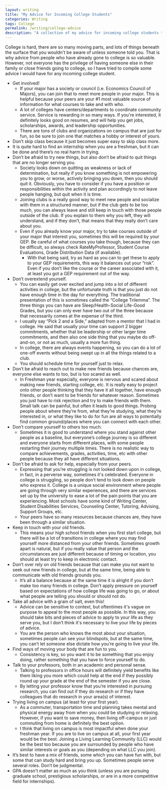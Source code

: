```yaml
---
layout: writing
title: "My Advice for Incoming College Students"
categories: Writing
tags: College
permalink: /writing/college-advice
description: "A collection of my advice for incoming college students that I wrote and compiled right before I graduated."
---
```


College is hard, there are so many moving parts, and lots of things beneath the surface that you wouldn't be aware of unless someone told you. That is why advice from people who have already gone to college is so valuable. However, not everyone has the privilege of having someone else in their family or close friends going to college, so I have tried to compile some advice I would have for any incoming college student.

- Get involved!
    - If your major has a society or council (i.e. Economics Council of Majors), you can join that to meet more people in your major. This is helpful because your peers are your #1 most valuable source of information for what courses to take and with who.
    - A lot of colleges have centers/departments to coordinate community service. Service is rewarding in so many ways. If you're interested, it definitely looks good on resumes, and will help you get jobs, scholarships, awards, and leadership opportunities.
    - There are tons of clubs and organizations on campus that are just for fun, so be sure to join one that matches a hobby or interest of yours.
- Don’t skip class because it just becomes super easy to skip class more.
- It is quite hard to find an internship when you are a freshman, but it can be done and there’s no real harm in trying.
- Don’t be afraid to try new things, but also don’t be afraid to quit things that are no longer serving you.
    - Society looks down on quitting as weakness or lack of determination, but really if you know something is not empowering you to grow, or worse, actively bringing you down, then you should quit it. Obviously, you have to consider if you have a position or responsibilities within the activity and plan accordingly to not leave people hanging, but quit when it is time.
    - Joining clubs is a really good way to meet new people and socialize with them in a structured manner, but if the club gets to be too much, you can always leave and still keep in touch with those people outside of the club. If you explain to them why you left, they will understand, and if they don’t, that means that they really don’t care about you.
    - Even if you already know your major, try to take courses outside of your major that interest you, sometimes this will be required by your GEP. Be careful of what courses you take though, because they can be difficult, so always check RateMyProfessor, Student Course Evaluations, Grade Distribution Data (if available).
        - With that being said, try as hard as you can to get these to apply to your GEP requirements, this way it balances out your “risk”. Even if you don’t like the course or the career associated with it, at least you got a GEP requirement out of the way.
- Don’t overextend yourself.
    - You can easily get over excited and jump into a lot of different activities in college, but the unfortunate truth is that you just do not have enough time in the day for everything. The traditional presentation of this is sometimes called the “College Trilemma”. The three things you can have are Sleep/Health-Social Life-Good Grades, but you can only ever have two out of the three because that necessarily comes at the expense of the third.
    - I usually say “Pick 2 and a Side,” adapted from a mentor that I had in college. He said that usually your time can support 2 bigger commitments, whether that be leadership or other larger time commitments, and then also one side thing that you maybe do off-and-on, or not as much, usually a more fun thing.
    - In college, there are always events happening, so you can do a lot of one-off events without being swept up in all the things related to a club.
    - You should schedule time for yourself just to relax. 
- Don’t be afraid to reach out to make new friends because chances are, everyone else wants to too, but is too scared as well.
    - In Freshman year especially, everyone is nervous and scared about making new friends, starting college, etc. It is really easy to project onto other people thinking that they have it all together, have enough friends, or don’t want to be friends for whatever reason. Sometimes you just have to risk rejection and try to make friends with them. Small talk can be painful, but often it leads to good things. Probing people about where they’re from, what they’re studying, what they’re interested in, or what they like to do for fun are all ways to potentially find common ground/places where you can connect with each other.
- Don’t compare yourself to others too much.
    - Sometimes it is good to understand where you stand against other people as a baseline, but everyone’s college journey is so different and everyone starts from different places, with some people restarting their journey multiple times. There is no realistic way to compare achievements, grades, activities, time, etc with other people because they all have different situations.
- Don’t be afraid to ask for help, especially from your peers.
    - Expressing that you’re struggling is not looked down upon in college, in fact, in a perverse way, sometimes it's celebrated. Everyone in college is struggling, so people don’t tend to look down on people who express it. College is a unique social environment where people are going through very similar experiences, and there are services set up by the university to ease a lot of the pain points that you are experiencing. Most schools have some kind of Writing Center, Student Disabilities Services, Counseling Center, Tutoring, Advising, Support Groups, etc.
    - Your peers have so many resources because chances are, they have been through a similar situation.
- Keep in touch with your old friends.
    - This means your high school friends when you first start college, but there will be a lot of transitions in college where you may find yourself more distanced from your other friends. Sometimes growth apart is natural, but if you really value that person and the circumstances are just different because of timing or location, you should at least try to keep in electronic contact.
- Don’t over rely on old friends because that can make you not want to seek out new friends in college, but at the same time, being able to communicate with old friends grounds you.
    - It’s all a balance because at the same time it is alright if you don’t make too many friends in college. Don’t apply pressure on yourself based on expectations of how college life was going to go, or about what people are telling you should or should not do.
- Take all advice with a grain of salt, even this!
    - Advice can be sensitive to context, but oftentimes it's vague on purpose to appeal to the most people as possible. In this way, you should take bits and pieces of advice to apply to your life as they serve you, but I don’t think it's necessary to live your life by pieces of advice.
    - You are the person who knows the most about your situation, sometimes people can see your blindspots, but at the same time, you can’t let someone else dictate how you’re going to live your life.
- Find ways of moving your body that are fun to you.
    - Consistency is key, so you want it to be something that you enjoy doing, rather something that you have to force yourself to do.
- Talk to your professors, both in an academic and personal sense.
    - Talking to professors in office hours will definitely yield benefits like them liking you more which could help at the end if they possibly round up your grade at the end of the semester if you are close. 
    - By letting your professor know that you’re interested in pursuing research, you can find out if they do research or if they have colleagues that do research in your area(s) of interest.
- Trying living on campus (at least for your first year).
    - As a commuter, transportation time and planning takes mental and physical energy away from when you could be studying or relaxing. However, if you want to save money, then living off-campus or just commuting from home is definitely the best option.
    - I think that living on campus is most impactful when done your freshman year. If you are to live on campus at all, your first year would be the best. Joining a Living Learning Community (LLC) would be the best too because you are surrounded by people who have similar interests or goals as you (depending on what LLC you join). 
- It’s best to have a mix of friends, some which you can have fun with, but some that can study hard and bring you up. Sometimes people serve several roles. Don’t be judgmental.
- GPA doesn't matter as much as you think (unless you are pursuing graduate school, prestigious scholarships, or are in a more competitive field for internships).